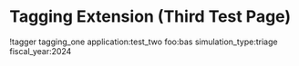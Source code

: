 # Tagging Extension (Third Test Page)

!tagger tagging_one application:test_two foo:bas simulation_type:triage fiscal_year:2024
